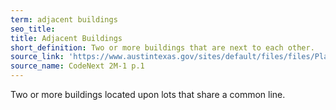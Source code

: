 ```yaml
---
term: adjacent buildings
seo_title: 
title: Adjacent Buildings
short_definition: Two or more buildings that are next to each other.
source_link: 'https://www.austintexas.gov/sites/default/files/files/Planning/CodeNEXT/ALDC_PRD_23_LandDevelopmentCode_Combined_2017_0130_web.pdf'
source_name: CodeNext 2M-1 p.1
---
```



Two or more buildings located upon lots that share a common line.